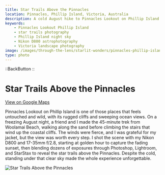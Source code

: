 ```yaml
---
title: Star Trails Above the Pinnacles
location: Pinnacles, Phillip Island, Victoria, Australia
description: A cold August hike to Pinnacles Lookout on Phillip Island led to this starlit masterpiece, blending sunset and star trails over the rugged cliffs.
keywords:
    - Pinnacles Lookout Phillip Island
    - star trails photography
    - Phillip Island night sky
    - Nikon D800 astrophotography
    - Victoria landscape photography
image: /images/through-the-lens/starlit-wonders/pinnacles-phillip-island.jpg
type: photo
---
```


::BackButton
::

# Star Trails Above the Pinnacles

<a href="https://www.google.com/maps/search/?api=1&query=Pinnacles,+Phillip+Island,+Victoria,+Australia" target="_blank" rel="noopener noreferrer">View on Google Maps</a>

Pinnacles Lookout on Phillip Island is one of those places that feels untouched and wild, with its rugged cliffs and sweeping ocean views. On a freezing August night, a friend and I made the 45-minute trek from Woolamai Beach, walking along the sand before climbing the stairs that wind up the coastal cliffs. The winds were fierce, and I was grateful for my jacket, but the view was worth every step. I shot the scene with my Nikon D800 and 17-35mm f/2.8, starting at golden hour to capture the fading sunset, then blending dozens of exposures through Photoshop, Lightroom, and StarStax to reveal the star trails above the Pinnacles. Despite the cold, standing under that clear sky made the whole experience unforgettable.

![Star Trails Above the Pinnacles](/images/through-the-lens/starlit-wonders/pinnacles-phillip-island.jpg)

<div class="mb-8"></div>
